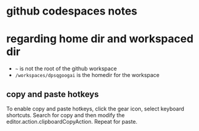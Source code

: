 # github codespaces notes


# regarding home dir and workspaced dir

* `~` is not the root of the github workspace
* `/workspaces/dpsqgoogai` is the homedir for the workspace

## copy and paste hotkeys

To enable copy and paste hotkeys, click the gear icon, select keyboard shortcuts.  Search for copy and then modify the editor.action.clipboardCopyAction.  Repeat for paste.